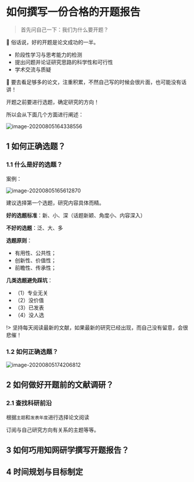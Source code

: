 # 如何撰写一份合格的开题报告

> 首先问自己一下：我们为什么要开题？

👒 俗话说，好的开题是论文成功的一半。

* 阶段性学习与思考能力的检测
* 提出问题并论证研究思路的科学性和可行性
* 学术交流与质疑

🍔 要去看足够多的论文，注重积累，不然自己写的时候会很片面，也可能没有话讲！

开题之前要进行选题，确定研究的方向！

所以会从下面几个方面进行阐述：

![image-20200805164338556](https://gitee.com/wugenqiang/PictureBed/raw/master/images01/20200805164340.png)

## 1 如何正确选题？

### 1.1 什么是好的选题？

案例：

![image-20200805165612870](https://gitee.com/wugenqiang/PictureBed/raw/master/images01/20200805165615.png)

建议选择第一个选题，研究内容具体而精。

**好的选题标准**：新、小、深（话题新颖、角度小、内容深入）

**不好的选题**：泛、大、多

**选题原则**：

* 有用性、公共性；
* 创新性、价值性；
* 前瞻性、传承性；

**几类选题避免踩坑**：

* （1）专业无关
* （2）没价值
* （3）已发表
* （4）没人选

!> 坚持每天阅读最新的文献，如果最新的研究已经出现，而自己没有留意，会很悲催！

### 1.2 如何正确选题？

![image-20200805174206812](https://gitee.com/wugenqiang/PictureBed/raw/master/images01/20200805174210.png)



## 2 如何做好开题前的文献调研？

### 2.1 查找科研前沿

根据`主题`和`发表年度`进行选择论文阅读

订阅与自己研究方向有关系的主题等等。

## 3 如何巧用知网研学撰写开题报告？



## 4 时间规划与目标制定



